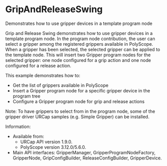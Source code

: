 # GripAndReleaseSwing
Demonstrates how to use gripper devices in a template program node

Grip and Release Swing demonstrates how to use gripper devices in a template program node.
In the program node contribution, the user can select a gripper among the registered grippers available in PolyScope. When a gripper has been selected, the selected gripper can be applied to the template node. This will insert two Gripper program nodes for the selected gripper: one node configured for a grip action and one node configured for a release action.

This example demonstrates how to:
* Get the list of grippers available in PolyScope
* Insert a Gripper program node for a specific gripper device in the program tree
* Configure a Gripper program node for grip and release actions

Note: To have grippers to select from in the program node, some of the gripper driver URCap samples (e.g. Simple Gripper) can be installed.

Information:
* Available from:
  * URCap API version 1.9.0.
  * PolyScope version 3.12.0/5.6.0.
* Main API interfaces: GripperManager, GripperProgramNodeFactory, GripperNode, GripConfigBuilder, ReleaseConfigBuilder, GripperDevice.
